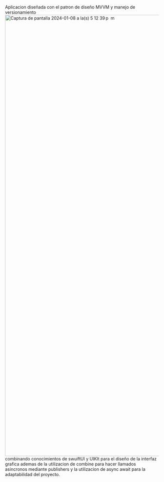 Aplicacion diseñada con el patron de diseño MVVM y manejo de versionamiento
<img width="1440" alt="Captura de pantalla 2024-01-08 a la(s) 5 12 39 p  m" src="https://github.com/juanca172/MerqueoProject/assets/61369165/0f19ea0b-e50b-43ed-bc32-6d833c6be7fa">
combinando conocimientos de swuiftUI y UIKIt para el diseño de la interfaz grafica ademas de la utilizacion de combine para hacer llamados asincronos mediante publishers y 
la utilizacion de async await para la adaptabilidad del proyecto.
